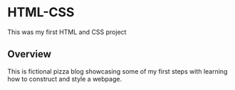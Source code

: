 # HTML-CSS

This was my first HTML and CSS project

## Overview #

This is fictional pizza blog showcasing some of my first steps with learning how to construct and style a webpage.

### 